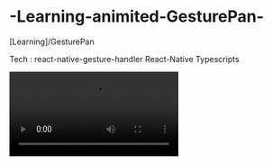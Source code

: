 # -Learning-animited-GesturePan-

[Learning]/GesturePan

Tech :
  react-native-gesture-handler
  React-Native
  Typescripts

![test](image/README/demo-test-1.mp4)
